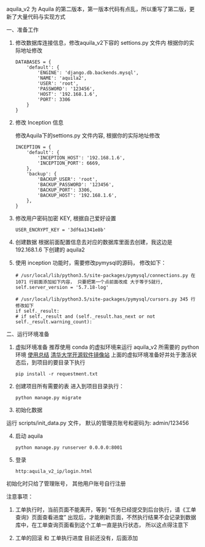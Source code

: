 aquila_v2 为 Aquila 的第二版本，第一版本代码有点乱，所以重写了第二版，更新了大量代码与实现方式



 一、准备工作

1. 修改数据库连接信息，修改aquila_v2下容的 settions.py 文件内
    根据你的实际地址修改
    ```
    DATABASES = {
        'default': {
            'ENGINE': 'django.db.backends.mysql',
            'NAME': 'aquila2',
            'USER': 'root',
            'PASSWORD': '123456',
            'HOST': '192.168.1.6',
            'PORT': 3306
        }
    }
    ```

2. 修改 Inception 信息

    修改Aquila下的settions.py 文件内容, 根据你的实际地址修改

    ```
    INCEPTION = {
        'default': {
            'INCEPTION_HOST': '192.168.1.6',
            'INCEPTION_PORT': 6669,
        },
        'backup': {
            'BACKUP_USER': 'root',
            'BACKUP_PASSWORD': '123456',
            'BACKUP_PORT': 3306,
            'BACKUP_HOST': '192.168.1.6',
        },
    }
    ```

3. 修改用户密码加密 KEY, 根据自己爱好设置
    ```
    USER_ENCRYPT_KEY = '3df6a1341e8b'
    ```

4. 创建数据
    根据前面配置信息去对应的数据库里面去创建，我这边是 192.168.1.6 下创建的 aquila2

5. 使用 inception 功能时，需要修改pymysql的源码， 修改如下：
    ```
    # /usr/local/lib/python3.5/site-packages/pymysql/connections.py 在1071 行前面添加如下内容， 只要把第一个点前面改成 大于等于5就行,
    self.server_version = '5.7.18-log'

    # /usr/local/lib/python3.5/site-packages/pymysql/cursors.py 345 行修改如下
    if self._result:
    # if self._result and (self._result.has_next or not self._result.warning_count):
    ```

二、运行环境准备
1. 虚拟环境准备
推荐使用 conda 的虚拟环境来运行 aquila_v2 所需要的 python 环境
[使用总结](http://python.jobbole.com/86236/)
[清华大学开源软件镜像站](https://mirror.tuna.tsinghua.edu.cn/help/anaconda/)
上面的虚拟环境准备好并处于激活状态后，到项目的要目录下执行
    ```
    pip install -r requestment.txt
    ```

2. 创建项目所有需要的表
进入到项目目录执行：
    ```
    python manage.py migrate
    ```
3. 初始化数据

运行 scripts/init_data.py 文件， 默认的管理员账号和密码为: admin/123456

4. 启动 aquila
    ```
    python manage.py runserver 0.0.0.0:8001
    ```

5. 登录
   ```
   http:aquila_v2_ip/login.html
   ```

初始化时只给了管理账号， 其他用户账号自行注册

注意事项：

1. 工单执行时，当前页面不能离开，等到 “任务已经提交到后台执行，请《工单查询》页面查看进度” 出现后，才能刷新页面，不然执行结果不会记录到数据库中，在工单查询页面看到这个工单一直是执行状态， 所以这点得注意下

2. 工单的回滚 和 工单执行进度 目前还没有，后面添加